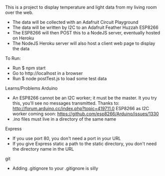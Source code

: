 This is a project to display temperature and light data from my living room over the web.

- The data will be collected with an Adafruit Circuit Playground
- The data will be written by I2C to an Adafruit Feather Huzzah ESP8266
- The ESP8266 will then POST this to a NodeJS server, eventually hosted on Heroku
- The NodeJS Heroku server will also host a client web page to display the data

To Run:
- Run $ npm start
- Go to http://localhost in a browser
- Run $ node postTest.js to load some test data

Learns/Problems
Arduino
- An ESP8266 cannot be an I2C worker; it must be the master. It you try this, you'll see no messages transmitted.
  Thanks to:
  http://forum.arduino.cc/index.php?topic=419711.0 
  ESP8266 as I2C worker coming soon:
  https://github.com/esp8266/Arduino/issues/1330
- .ino files must live in a directory of the same name

Express
- If you use port 80, you don't need a port in your URL
- If you give Express static a path to the static directory, you don't need the directory name in the URL

git
- Adding .gitignore to your .gitignore is silly

